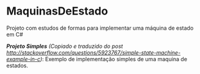 # MaquinasDeEstado
Projeto com estudos de formas para implementar uma máquina de estado em C#

***Projeto Simples*** *(Copiado e traduzido do post http://stackoverflow.com/questions/5923767/simple-state-machine-example-in-c)*: Exemplo de implementação simples de uma maquina de estados.

